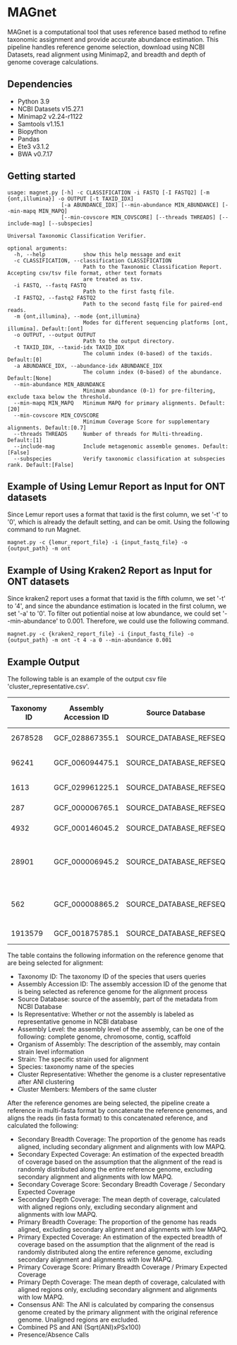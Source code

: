 # MAGnet

MAGnet is a computational tool that uses reference based method to refine taxonomic assignment and provide accurate abundance estimation. This pipeline handles reference genome selection, download using NCBI Datasets, read alignment using Minimap2, and breadth and depth of genome coverage calculations.

## Dependencies

- Python 3.9
- NCBI Datasets v15.27.1
- Minimap2 v2.24-r1122
- Samtools v1.15.1
- Biopython
- Pandas
- Ete3 v3.1.2
- BWA v0.7.17

## Getting started

```
usage: magnet.py [-h] -c CLASSIFICATION -i FASTQ [-I FASTQ2] [-m {ont,illumina}] -o OUTPUT [-t TAXID_IDX]
                 [-a ABUNDANCE_IDX] [--min-abundance MIN_ABUNDANCE] [--min-mapq MIN_MAPQ]
                 [--min-covscore MIN_COVSCORE] [--threads THREADS] [--include-mag] [--subspecies]

Universal Taxonomic Classification Verifier.

optional arguments:
  -h, --help            show this help message and exit
  -c CLASSIFICATION, --classification CLASSIFICATION
                        Path to the Taxonomic Classification Report. Accepting csv/tsv file format, other text formats
                        are treated as tsv.
  -i FASTQ, --fastq FASTQ
                        Path to the first fastq file.
  -I FASTQ2, --fastq2 FASTQ2
                        Path to the second fastq file for paired-end reads.
  -m {ont,illumina}, --mode {ont,illumina}
                        Modes for different sequencing platforms [ont, illumina]. Default:[ont]
  -o OUTPUT, --output OUTPUT
                        Path to the output directory.
  -t TAXID_IDX, --taxid-idx TAXID_IDX
                        The column index (0-based) of the taxids. Default:[0]
  -a ABUNDANCE_IDX, --abundance-idx ABUNDANCE_IDX
                        The column index (0-based) of the abundance. Default:[None]
  --min-abundance MIN_ABUNDANCE
                        Minimum abundance (0-1) for pre-filtering, exclude taxa below the threshold.
  --min-mapq MIN_MAPQ   Minimum MAPQ for primary alignments. Default:[20]
  --min-covscore MIN_COVSCORE
                        Minimum Coverage Score for supplementary alignments. Default:[0.7]
  --threads THREADS     Number of threads for Multi-threading. Default:[1]
  --include-mag         Include metagenomic assemble genomes. Default:[False]
  --subspecies          Verify taxonomic classification at subspecies rank. Default:[False]
```

## Example of Using Lemur Report as Input for ONT datasets
Since Lemur report uses a format that taxid is the first column, we set '-t' to '0', which is already the default setting, and can be omit. Using the following command to run Magnet. 

```
magnet.py -c {lemur_report_file} -i {input_fastq_file} -o {output_path} -m ont
```

## Example of Using Kraken2 Report as Input for ONT datasets
Since kraken2 report uses a format that taxid is the fifth column, we set '-t' to '4', and since the abundance estimation is located in the first column, we set '-a' to '0'. To filter out potiential noise at low abundance, we could set '--min-abundance' to 0.001. Therefore, we could use the following command. 

```
magnet.py -c {kraken2_report_file} -i {input_fastq_file} -o {output_path} -m ont -t 4 -a 0 --min-abundance 0.001
```

## Example Output

The following table is an example of the output csv file 'cluster_representative.csv'.

| Taxonomy ID | Assembly Accession ID | Source Database | Is Representative | Assembly Level | Organism of Assembly | Strain | Total Length | Downloaded | Species | Cluster Representative | Cluster Members | Secondary Breadth | Secondary Expected | Secondary Score | Secondary Depth | Primary Breadth | Primary Expected | Primary Score | Primary Depth | Consensus ANI | Combined PS and ANI (Sqrt(ANI)xPSx100) | Presence/Absence |
|-------------|-----------------------|-----------------|-------------------|----------------|----------------------|--------|--------------|------------|---------|------------------------|-----------------|-------------------|--------------------|-----------------|-----------------|-----------------|------------------|---------------|---------------|---------------|----------------------------------------|-----------------|
| 2678528 | GCF_028867355.1 | SOURCE_DATABASE_REFSEQ | False | Complete Genome | Listeria sp. LM90SB2 | LM90SB2 | 2915834.0 | True | Listeria sp. LM90SB2 | True | GCF_028867355.1,GCF_000196035.1 | 1.0 | 1.0 | 1.0 | 3195.6499999657044 | 1.0 | 1.0 | 1.0 | 3188.0799997530726 | 0.9957277140090639 | 99.79 | Present |
| 96241   | GCF_006094475.1 | SOURCE_DATABASE_REFSEQ | True  | Complete Genome | Bacillus spizizenii ATCC 6633 = JCM 2499 | ATCC 6633 | 4045538.0 | True | Bacillus spizizenii | True | GCF_006094475.1 | 0.9999987640704401 | 0.9999999999999607 | 0.9999987640704794 | 30.85103792256793 | 0.9999987640704401 | 0.999999999999958 | 0.999998764070482 | 30.786837976602836 | 0.9952862581301721 | 99.76 | Present |
| 1613    | GCF_029961225.1 | SOURCE_DATABASE_REFSEQ | True  | Complete Genome | Limosilactobacillus fermentum | EFEL6800 | 2103331.0 | True | Limosilactobacillus fermentum | True | GCF_029961225.1 | 0.17646569702852932 | 0.1786636068369798 | 0.9876980553154514 | 1.1147205952452701 | 0.17275099611416372 | 0.17304955697814606 | 0.9982747088799537 | 1.0992270709852185 | 0.853534466277766 | 92.23 | Present |
| 287     | GCF_000006765.1 | SOURCE_DATABASE_REFSEQ | True  | Complete Genome | Pseudomonas aeruginosa PAO1 | PAO1 | 6264404.0 | True | Pseudomonas aeruginosa | True | GCF_024714315.1,GCF_000006765.1 | 0.9736496879830867 | 1.0 | 0.9736496879830867 | 133.57679009269043 | 0.9736029157761855 | 1.0 | 0.9736029157761855 | 133.2863715317914 | 0.9790992928162352 | 96.34 | Present |
| 4932    | GCF_000146045.2 | SOURCE_DATABASE_REFSEQ | True  | Complete Genome | Saccharomyces cerevisiae S288C | S288C | 12071326.0 | True | Saccharomyces cerevisiae | True | GCF_000146045.2 | 0.9702460413067091 | 0.9988842650498445 | 0.9713297878991953 | 7.005664504492986 | 0.9551612822296097 | 0.9987129198063666 | 0.9563922357335672 | 6.96673509016021 | 0.8611351208262882 | 88.75 | Present |
| 28901   | GCF_000006945.2 | SOURCE_DATABASE_REFSEQ | True  | Complete Genome | Salmonella enterica subsp. enterica serovar Typhimurium str. LT2 | LT2 | 4951383.0 | True | Salmonella enterica | True | GCF_000006945.2,GCF_014492125.1,GCF_022556855.1,GCF_014491785.1 | 0.7829200506438564 | 0.8320860674724839 | 0.9409123421835766 | 2.2776524817939543 | 0.7817768582280826 | 0.8295483061281343 | 0.9424126991193291 | 2.2617706866885654 | 0.9299024245256468 | 90.88 | Present |
| 562     | GCF_000008865.2 | SOURCE_DATABASE_REFSEQ | True  | Complete Genome | Escherichia coli O157:H7 str. Sakai | Sakai substr. RIMD 0509952 | 5594605.0 | True | Escherichia coli | True | GCF_000008865.2 | 0.6591498747494352 | 0.7795045795270928 | 0.8456010292451726 | 2.2926196898951465 | 0.6569027483105632 | 0.7772529211094938 | 0.8451595747917728 | 2.284965162259128 | 0.8996365155332352 | 80.16 | Present |
| 1913579 | GCF_001875785.1 | SOURCE_DATABASE_REFSEQ | False | Scaffold        | Bacillus sp. FMQ74 | FMQ74 | 4161595.0 | True | Bacillus sp. FMQ74 | True | GCF_001875785.1 | 0.003557530225790833 | 0.03775324221474807 | 0.0942311180998676 | 10.81661600810537 | 0.002592275317516481 | 0.02381212312913672 | 0.10886367853291296 | 9.295791620318873 | 0.905627438899158 | 10.36 | Absent |

The table contains the following information on the reference genome that are being selected for alignment:

- Taxonomy ID: The taxonomy ID of the species that users queries
- Assembly Accession ID: The assembly accession ID of the genome that is being selected as reference genome for the alignment process
- Source Database: source of the assembly, part of the metadata from NCBI Database
- Is Representative: Whether or not the assembly is labeled as representative genome in NCBI database
- Assembly Level: the assembly level of the assembly, can be one of the following: complete genome, chromosome, contig, scaffold
- Organism of Assembly: The description of the assembly, may contain strain level information
- Strain: The specific strain used for alignment
- Species: taxonomy name of the species
- Cluster Representative: Whether the genome is a cluster representative after ANI clustering
- Cluster Members: Members of the same cluster

After the reference genomes are being selected, the pipeline create a reference in multi-fasta format by concatenate the reference genomes, and aligns the reads (in fasta format) to this concatenated reference, and calculated the following:

- Secondary Breadth Coverage: The proportion of the genome has reads aligned, including secondary alignment and alignments with low MAPQ. 
- Secondary Expected Coverage: An estimation of the expected breadth of coverage based on the assumption that the alignment of the read is randomly distributed along the entire reference genome, excluding secondary alignment and alignments with low MAPQ. 
- Secondary Coverage Score: Secondary Breadth Coverage / Secondary Expected Coverage 
- Secondary Depth Coverage: The mean depth of coverage, calculated with aligned regions only, excluding secondary alignment and alignments with low MAPQ. 
- Primary Breadth Coverage: The proportion of the genome has reads aligned, excluding secondary alignment and alignments with low MAPQ. 
- Primary Expected Coverage: An estimation of the expected breadth of coverage based on the assumption that the alignment of the read is randomly distributed along the entire reference genome, excluding secondary alignment and alignments with low MAPQ. 
- Primary Coverage Score: Primary Breadth Coverage / Primary Expected Coverage
- Primary Depth Coverage: The mean depth of coverage, calculated with aligned regions only, excluding secondary alignment and alignments with low MAPQ. 
- Consensus ANI: The ANI is calculated by comparing the consensus genome created by the primary alignment with the original reference genome. Unaligned regions are excluded. 
- Combined PS and ANI (Sqrt(ANI)xPSx100)
- Presence/Absence Calls

